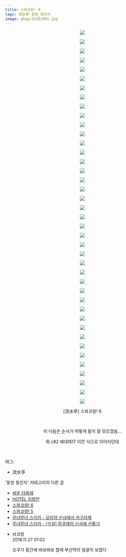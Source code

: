 ```yaml
---
title: 스와코랑! 6
tags: 流水亭 동방_동인지
image: ghap/3526/001.jpg
---
```

<div class="article">
<p style="text-align: center; clear: none; float: none;"><img src="{{ site.nasurl }}/ghap/3526/001.jpg"/></p>
<p style="text-align: center; clear: none; float: none;"><img src="{{ site.nasurl }}/ghap/3526/002.jpg"/></p>
<p style="text-align: center; clear: none; float: none;"><img src="{{ site.nasurl }}/ghap/3526/003.jpg"/></p>
<p style="text-align: center; clear: none; float: none;"><img src="{{ site.nasurl }}/ghap/3526/004.jpg"/></p>
<p style="text-align: center; clear: none; float: none;"><img src="{{ site.nasurl }}/ghap/3526/005.jpg"/></p>
<p style="text-align: center; clear: none; float: none;"><img src="{{ site.nasurl }}/ghap/3526/006.jpg"/></p>
<p style="text-align: center; clear: none; float: none;"><img src="{{ site.nasurl }}/ghap/3526/007.jpg"/></p>
<p style="text-align: center; clear: none; float: none;"><img src="{{ site.nasurl }}/ghap/3526/008.jpg"/></p>
<p style="text-align: center; clear: none; float: none;"><img src="{{ site.nasurl }}/ghap/3526/009.jpg"/></p>
<p style="text-align: center; clear: none; float: none;"><img src="{{ site.nasurl }}/ghap/3526/010.jpg"/></p>
<p style="text-align: center; clear: none; float: none;"><img src="{{ site.nasurl }}/ghap/3526/011.jpg"/></p>
<p style="text-align: center; clear: none; float: none;"><img src="{{ site.nasurl }}/ghap/3526/012.jpg"/></p>
<p style="text-align: center; clear: none; float: none;"><img src="{{ site.nasurl }}/ghap/3526/013.jpg"/></p>
<p style="text-align: center; clear: none; float: none;"><img src="{{ site.nasurl }}/ghap/3526/014.jpg"/></p>
<p style="text-align: center; clear: none; float: none;"><img src="{{ site.nasurl }}/ghap/3526/015.jpg"/></p>
<p style="text-align: center; clear: none; float: none;"><img src="{{ site.nasurl }}/ghap/3526/016.jpg"/></p>
<p style="text-align: center; clear: none; float: none;"><img src="{{ site.nasurl }}/ghap/3526/017.jpg"/></p>
<p style="text-align: center; clear: none; float: none;"><img src="{{ site.nasurl }}/ghap/3526/018.jpg"/></p>
<p style="text-align: center; clear: none; float: none;"><img src="{{ site.nasurl }}/ghap/3526/019.jpg"/></p>
<p style="text-align: center; clear: none; float: none;"><img src="{{ site.nasurl }}/ghap/3526/020.jpg"/></p>
<p style="text-align: center; clear: none; float: none;"><img src="{{ site.nasurl }}/ghap/3526/021.jpg"/></p>
<p style="text-align: center; clear: none; float: none;"><img src="{{ site.nasurl }}/ghap/3526/022.jpg"/></p>
<p style="text-align: center; clear: none; float: none;"><img src="{{ site.nasurl }}/ghap/3526/023.jpg"/></p>
<p style="text-align: center; clear: none; float: none;"><img src="{{ site.nasurl }}/ghap/3526/024.jpg"/></p>
<p style="text-align: center; clear: none; float: none;"><img src="{{ site.nasurl }}/ghap/3526/025.jpg"/></p>
<p style="text-align: center; clear: none; float: none;"><img src="{{ site.nasurl }}/ghap/3526/026.jpg"/></p>
<p style="text-align: center; clear: none; float: none;"><img src="{{ site.nasurl }}/ghap/3526/027.jpg"/></p>
<p style="text-align: center; clear: none; float: none;"><img src="{{ site.nasurl }}/ghap/3526/028.jpg"/></p>
<p style="text-align: center; clear: none; float: none;"><img src="{{ site.nasurl }}/ghap/3526/029.jpg"/></p>
<p style="text-align: center; clear: none; float: none;"><img src="{{ site.nasurl }}/ghap/3526/030.jpg"/></p>
<p style="text-align: center; clear: none; float: none;"><img src="{{ site.nasurl }}/ghap/3526/031.jpg"/></p>
<p style="text-align: center; clear: none; float: none;"><img src="{{ site.nasurl }}/ghap/3526/032.jpg"/></p>
<p style="text-align: center; clear: none; float: none;"><img src="{{ site.nasurl }}/ghap/3526/033.jpg"/></p>
<p style="text-align: center; clear: none; float: none;"><img src="{{ site.nasurl }}/ghap/3526/034.jpg"/></p>
<p style="text-align: center; clear: none; float: none;"><img src="{{ site.nasurl }}/ghap/3526/035.jpg"/></p>
<p style="text-align: center; clear: none; float: none;"><img src="{{ site.nasurl }}/ghap/3526/036.jpg"/></p>
<p style="text-align: center; clear: none; float: none;"><img src="{{ site.nasurl }}/ghap/3526/037.jpg"/></p>
<p style="text-align: center; clear: none; float: none;"><img src="{{ site.nasurl }}/ghap/3526/038.jpg"/></p>
<p style="text-align: center; clear: none; float: none;"><img src="{{ site.nasurl }}/ghap/3526/039.jpg"/></p>
<p style="text-align: center; clear: none; float: none;"><img src="{{ site.nasurl }}/ghap/3526/040.jpg"/></p>
<p style="text-align: center; clear: none; float: none;"><img src="{{ site.nasurl }}/ghap/3526/041.jpg"/></p>
<p style="text-align: center; clear: none; float: none;">[流水亭] 스와코랑! 6</p>
<p style="text-align: center; clear: none; float: none;"><br/></p>
<p style="text-align: center; clear: none; float: none;">이 다음은 순서가 어떻게 될지 잘 모르겠음...</p>
<p style="text-align: center; clear: none; float: none;">뭐 c82 예대제17 이런 식으로 이어지던데</p>
<p><br/></p>
</div><div class="tagTrail">
<p>태그: </p>
<ul>
<li>流水亭</li>
</ul>
</div><div class="another">
<p>'동방 동인지' 카테고리의 다른 글</p>
<ul>
<li><a href="/2017-07-11-ghap_3528">싸운 다음에</a></li>
<li><a href="/2017-07-11-ghap_3527">HOTEL 지령전</a></li>
<li><a href="/2017-07-11-ghap_3526">스와코랑! 6</a></li>
<li><a href="/2017-07-11-ghap_3525">스와코랑! 5</a></li>
<li><a href="/2017-07-11-ghap_3524">무녀무녀 스이카 - 모리야 신사에서 카구라제</a></li>
<li><a href="/2017-07-11-ghap_3523">무녀무녀 스이카 - [가설] 하쿠레이 신사에 선풍기</a></li>
</ul>
</div><div class="cb_module cb_fluid">
<div class="cb_wrt cb_profile">
<div class="comment">
<ul>
<li class="cb_thumb_off" id="comment15378968">
<div class="cb_comment_area">
<div class="cb_info_area">
<div class="cb_section">
<span class="cb_nick_name">솨코랑</span>
</div>
<div class="cb_section">
<span class="cb_date">2018.11.27 01:02 </span>
</div>
</div>
<div class="cb_dsc_comment">
<p class="cb_dsc">
											오쿠가 중간에 바보바보 할때 부산댁의 얼굴이 보였다
										</p>
</div>
</div></li>
</ul>
</div>
</div><!-- commentList close -->
</div>